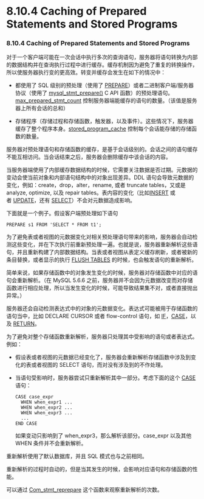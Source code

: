 #  8.10.4 Caching of Prepared Statements and Stored Programs

### 8.10.4 Caching of Prepared Statements and Stored Programs

对于一个客户端可能在一次会话中执行多次的查询语句，服务器将语句转换为内部的数据结构并在查询执行过程中进行缓存。缓存机制因为避免了重复的转换操作，所以使服务器执行变的更高效。转变并缓存会发生在如下的情况中：

* 都使用了 SQL 级别的预处理（使用了 [PREPARE][1]）或者二进制客户端/服务器协议（使用了 [mysql_stmt_prepare()][2] C API 函数）的预处理语句。[max_prepared_stmt_count][3] 控制服务器端能缓存的语句的数量。（该值是服务器上所有会话的总和）

* 存储程序（存储过程和存储函数，触发器，以及事件）。这些情况下，服务器缓存了整个程序本身。[stored_program_cache][4] 控制每个会话能存储的存储函数的数量。

服务器对预处理语句和存储函数的缓存，是基于会话级别的。会话之间的语句缓存不能互相访问。当会话结束之后，服务器会删除缓存中该会话的内容。

当服务器端使用了内部缓存数据结构的时候，它需要关注数据是否过期。元数据的变动会使当前对象和内部语句结构中的对象出现差异。DDL 语句会导致元数据的变化，例如：create，drop，alter，rename, 或者 truncate tables，又或是 analyze, optimize, 以及 repair tables。表内容的变化（比如[INSERT][6] 或者 [UPDATE][7]，还有 [SELECT][8]）不会对元数据造成影响。

下面就是一个例子。假设客户端预处理如下语句

```
PREPARE s1 FROM 'SELECT * FROM t1';
```

为了避免表或者视图的元数据变化对相关预处理语句带来的影响，服务器会自动检测这些变化，并在下次执行前重新预处理一遍。也就是说，服务器重新解析这些语句，并且重新构建了内部数据结构。当表或者视图从表定义缓存刷新，或者被新的条目替换，或者显示的执行 [FLUSH TABLES][9] 的时候，也会触发语句的重新解析。

简单来说，如果存储函数中的对象发生变化的时候，服务器对存储函数中对应的语句会重新解析。（在 MySQL 5.6.6 之前，服务器并不会因为元数据改变而对存储函数进行相应处理，所以当发生变化的时候，可能导致结果集不对，或者直接抛出异常。）

服务器还会自动检测表达式中的对象的元数据变化。表达式可能被用于存储函数的语句当中，比如 DECLARE CURSOR 或者 flow-control 语句，如 [IF][10]，[CASE][11]，以及 [RETURN][12]。

为了避免对整个存储函数重新解析，服务器只处理其中受影响的语句或者表达式。例如：

* 假设表或者视图的元数据已经变化了，服务器会重新解析存储函数中涉及到变化的表或者视图的 SELECT 语句，而对没有涉及到的不作处理。

* 当语句受影响时，服务器尝试只重新解析其中一部分。考虑下面的这个 [CASE][5] 语句：

	```
	CASE case_expr
	  WHEN when_expr1 ...
	  WHEN when_expr2 ...
	  WHEN when_expr3 ...
	  ...
	END CASE
	```
	
	如果变动只影响到了 when_expr3，那么解析该部分。case_expr 以及其他 WHEN 条件并不会重新解析。

重新解析使用了默认数据库，并且 SQL 模式也与之前相同。

重新解析的过程时自动的，但是当其发生的时候，会影响对应语句和存储函数的性能。

可以通过 [Com_stmt_reprepare][13] 这个函数来观察重新解析的次数。

[1]:sql-syntax.html#prepare
[2]:connectors-apis.html#mysql-stmt-prepare
[3]:server-administration.html#sysvar_max_prepared_stmt_count
[4]:server-administration.html#sysvar_stored_program_cache
[5]:sql-syntax.html#case
[6]:sql-syntax.html#insert
[7]:sql-syntax.html#update
[8]:sql-syntax.html#select
[9]:sql-syntax.html#flush
[10]:sql-syntax.html#if
[11]:sql-syntax.html#case
[12]:sql-syntax.html#return
[13]:server-administration.html#statvar_Com_xxx